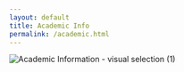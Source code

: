 ```yaml
---
layout: default
title: Academic Info
permalink: /academic.html
---
```


![Academic Information - visual selection (1)](https://github.com/user-attachments/assets/c712f24c-e46e-40dc-b907-6a6ad98eea86)
